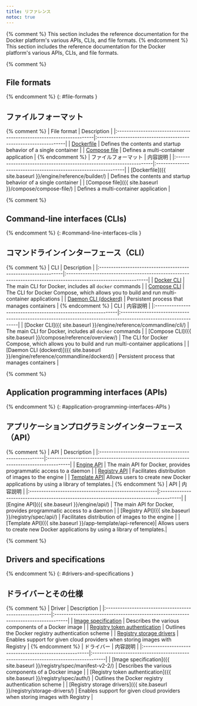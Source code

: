```yaml
---
title: リファレンス
notoc: true
---
```


{% comment %}
This section includes the reference documentation for the Docker platform's
various APIs, CLIs, and file formats.
{% endcomment %}
This section includes the reference documentation for the Docker platform's
various APIs, CLIs, and file formats.

{% comment %}
## File formats
{% endcomment %}
{: #file-formats }
## ファイルフォーマット

{% comment %}
| File format                                                         | Description                                                     |
|:--------------------------------------------------------------------|:----------------------------------------------------------------|
| [Dockerfile](/engine/reference/builder/)                            | Defines the contents and startup behavior of a single container |
| [Compose file](/compose/compose-file/)                              | Defines a multi-container application                           |
{% endcomment %}
| ファイルフォーマット                                                | 内容説明                                                        |
|:--------------------------------------------------------------------|:----------------------------------------------------------------|
| [Dockerfile]({{ site.baseurl }}/engine/reference/builder/)                            | Defines the contents and startup behavior of a single container |
| [Compose file]({{ site.baseurl }}/compose/compose-file/)                              | Defines a multi-container application                           |


{% comment %}
## Command-line interfaces (CLIs)
{% endcomment %}
{: #command-line-interfaces-clis }
## コマンドラインインターフェース（CLI）

{% comment %}
| CLI                                                           | Description                                                                                                     |
|:--------------------------------------------------------------|:----------------------------------------------------------------------------------------------------------------|
| [Docker CLI](/engine/reference/commandline/cli/)              | The main CLI for Docker, includes all `docker` commands |
| [Compose CLI](/compose/reference/overview/)                   | The CLI for Docker Compose, which allows you to build and run multi-container applications                      |
| [Daemon CLI (dockerd)](/engine/reference/commandline/dockerd/)                            | Persistent process that manages containers                                                 |
{% endcomment %}
| CLI                                                           | 内容説明                                                                                                        |
|:--------------------------------------------------------------|:----------------------------------------------------------------------------------------------------------------|
| [Docker CLI]({{ site.baseurl }}/engine/reference/commandline/cli/)              | The main CLI for Docker, includes all `docker` commands |
| [Compose CLI]({{ site.baseurl }}/compose/reference/overview/)                   | The CLI for Docker Compose, which allows you to build and run multi-container applications                      |
| [Daemon CLI (dockerd)]({{ site.baseurl }}/engine/reference/commandline/dockerd/)                            | Persistent process that manages containers                                                 |


{% comment %}
## Application programming interfaces (APIs)
{% endcomment %}
{: #application-programming-interfaces-APIs }
## アプリケーションプログラミングインターフェース（API）

{% comment %}
| API                                                   | Description                                                                            |
|:------------------------------------------------------|:---------------------------------------------------------------------------------------|
| [Engine API](/engine/api/)                            | The main API for Docker, provides programmatic access to a daemon |
| [Registry API](/registry/spec/api/)                   | Facilitates distribution of images to the engine                                       |
| [Template API](app-template/api-reference)| Allows users to create new Docker applications by using a library of templates.|
{% endcomment %}
| API                                                   | 内容説明                                                                               |
|:------------------------------------------------------|:---------------------------------------------------------------------------------------|
| [Engine API]({{ site.baseurl }}/engine/api/)                            | The main API for Docker, provides programmatic access to a daemon |
| [Registry API]({{ site.baseurl }}/registry/spec/api/)                   | Facilitates distribution of images to the engine                                       |
| [Template API]({{ site.baseurl }}/app-template/api-reference)| Allows users to create new Docker applications by using a library of templates.|

{% comment %}
## Drivers and specifications
{% endcomment %}
{: #drivers-and-specifications }
## ドライバーとその仕様

{% comment %}
| Driver                                                 | Description                                                                        |
|:-------------------------------------------------------|:-----------------------------------------------------------------------------------|
| [Image specification](/registry/spec/manifest-v2-2/)   | Describes the various components of a Docker image                                 |
| [Registry token authentication](/registry/spec/auth/)  | Outlines the Docker registry authentication scheme                                 |
| [Registry storage drivers](/registry/storage-drivers/) | Enables support for given cloud providers when storing images with Registry        |
{% endcomment %}
| ドライバー                                             | 内容説明                                                                           |
|:-------------------------------------------------------|:-----------------------------------------------------------------------------------|
| [Image specification]({{ site.baseurl }}/registry/spec/manifest-v2-2/)   | Describes the various components of a Docker image                                 |
| [Registry token authentication]({{ site.baseurl }}/registry/spec/auth/)  | Outlines the Docker registry authentication scheme                                 |
| [Registry storage drivers]({{ site.baseurl }}/registry/storage-drivers/) | Enables support for given cloud providers when storing images with Registry        |
